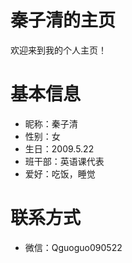 # 秦子清的主页

欢迎来到我的个人主页！

# 基本信息

- 昵称：秦子清
- 性别：女
- 生日：2009.5.22
- 班干部：英语课代表
- 爱好：吃饭，睡觉

# 联系方式

- 微信：Qguoguo090522
